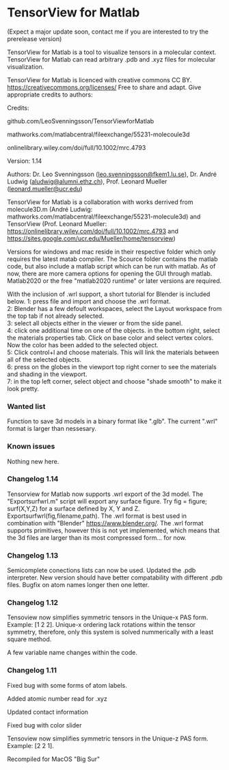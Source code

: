 # TensorView for Matlab
(Expect a major update soon, contact me if you are interested to try the prerelease version)

TensorView for Matlab is a tool to visualize tensors in a molecular context. TensorView for Matlab can read arbitrary .pdb and .xyz files for molecular visualization.
   
   TensorView for Matlab is licenced with creative commons CC BY. https://creativecommons.org/licenses/
Free to share and adapt. Give appropriate credits to authors:

Credits:

github.com/LeoSvenningsson/TensorViewforMatlab

mathworks.com/matlabcentral/fileexchange/55231-molecoule3d

onlinelibrary.wiley.com/doi/full/10.1002/mrc.4793

   Version: 1.14

Authors: 
Dr. Leo Svenningsson (leo.svenningsson@fkem1.lu.se), 
Dr. André Ludwig (aludwig@alumni.ethz.ch),
Prof. Leonard Mueller (leonard.mueller@ucr.edu)

   TensorView for Matlab is a collaboration with works derrived from molecule3D.m (André Ludwig: mathworks.com/matlabcentral/fileexchange/55231-molecule3d) and TensorView (Prof. Leonard Mueller: https://onlinelibrary.wiley.com/doi/full/10.1002/mrc.4793 and https://sites.google.com/ucr.edu/Mueller/home/tensorview)


Versions for windows and mac reside in their respective folder which only requires the latest matab compiler. The Scource folder contains the matlab code, but also include a matlab script which can be run with matlab. As of now, there are more camera options for opening the GUI through matlab. Matlab2020 or the free "matlab2020 runtime" or later versions are required.

With the inclusion of .wrl support, a short tutorial for Blender is included below. 
1: press file and import and choose the .wrl format.<br/>
2: Blender has a few defoult workspaces, select the Layout workspace from the top tab if not already selected.<br/>
3: select all objects either in the viewer or from the side panel.<br/>
4: click one additional time on one of the objects. in the bottom right, select the materials properties tab. Click on base color and select vertex colors. Now the color has been added to the selected object. <br/>
5: Click control+l and choose materials. This will link the materials between all of the selected objects.<br/>
6: press on the globes in the viewport top right corner to see the materials and shading in the viewport.<br/>
7: in the top left corner, select object and choose "shade smooth" to make it look pretty. <br/>

### Wanted list
Function to save 3d models in a binary format like ".glb". The current ".wrl" format is larger than nessesary.

### Known issues
Nothing new here.

### Changelog 1.14
Tensorview for Matlab now supports .wrl export of the 3d model. The "Exportsurfwrl.m" script will export any surface figure. Try fig = figure; surf(X,Y,Z) for a surface defined by X, Y and Z.  Exportsurfwrl(fig,filename,path). The .wrl format is best used in combination with "Blender" https://www.blender.org/. The .wrl format supports primitives, however this is not yet implemented, which means that the 3d files are larger than its most compressed form... for now.

### Changelog 1.13
Semicomplete conections lists can now be used.
Updated the .pdb interpreter. New version should have better compatability with different .pdb files.
Bugfix on atom names longer then one letter.

### Changelog 1.12

Tensoview now simplifies symmetric tensors in the Unique-x PAS form. Example: [1 2 2]. 
Unique-x ordering lack rotations within the tensor symmetry, therefore, only this system is solved nummerically with a least square method.

A few variable name changes within the code.

### Changelog 1.11
Fixed bug with some forms of atom labels. 

Added atomic number read for .xyz

Updated contact information

Fixed bug with color slider

Tensoview now simplifies symmetric tensors in the Unique-z PAS form. Example: [2 2 1]. 

Recompiled for MacOS "Big Sur"
